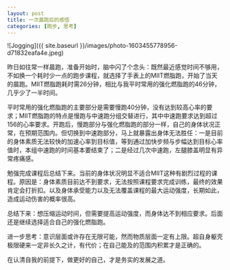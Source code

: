 ```yaml
---
layout: post
title: 一次晨跑后的感悟
categories: [跑步, 思考]
---
```


![Jogging]({{ site.baseurl }}/images/photo-1603455778956-d71832eafa4e.jpeg)

昨日如往常一样晨跑，准备开始时，脑中闪了个念头：既然最近感觉时间不够用，不如换一个耗时少一点的跑步课程，就选择了手表上的MIIT燃脂跑，开始了当天的晨跑。MIIT燃脂跑耗时需26分钟，相比与我平时常用的强化燃脂跑的46分钟，几乎少了一半时间。

平时常用的强化燃脂跑的主要部分是需要慢跑40分钟，没有达到较高心率的要求；MIIT燃脂跑的特点是慢跑与中速跑分组交替进行，其中中速跑要求达到超过156的心率要求。开跑后，慢跑部分与强化燃脂跑的部分一样，自己的身体状况正常，在预期范围内。但切换到中速跑部分，马上就暴露出身体无法胜任：一是目前的身体素质无法较快的加速心率到目标值，等到通过加快步频与步幅达到目标心率值时，本组中速跑的时间基本要结束了；二是经过几次中速跑，左腿膝盖明显有异常疼痛感。

勉强完成课程后总结下来。当前的身体状况明显不适合MIIT这种有剧烈过程的课程。原因是：身体素质目前达不到要求，无法按照课程要求完成训练，最终的效果肯定会打折扣。以及身体承受能力以及无法覆盖课程的最大运动强度，长期如此，造成运动伤害的概率很高。

总结下来：想压缩运动时间，但需要提高运动强度，而身体达不到相应要求。后面还是继续选择适合自己的强化燃脂跑。

进一步思考：意识层面或许存在无限可能，然而物质层面一定有上限。超自身躯壳极限硬来一定非长久之计，有代价；在自己能及的范围内积累才是正确的。

在认清自我的前提下，做更好的自己，才是务实的发展之道。